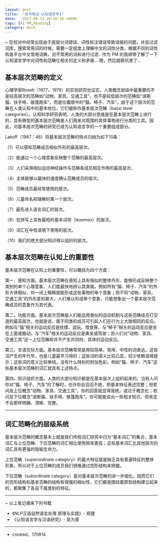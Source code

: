 ```yaml
---
layout: post
title:  "读书笔记·认知语言学1"
date:   2017-06-14 20:20:10 +0800
tags: [AI-PM,Reading]
category: Work
---
```


~ 在校对中经常出现由于底层分词错误、词性标注错误导致误报的问题，并且过滤词库，搜索常用词的时候，需要一定程度上理解中文的词性分类，根据不同的词性和各平台中文常用词典，对不常用的词和进行过滤...作为 PM 的我顺带了解了一下认知语言学中对词性和范畴化相关的定义和矛盾....嗯，然后就砸坑里了...


## 基本层次范畴的定义

心理学家Roseh（1977，1978）的实验研究也证实，人类概念层级中最重要的不是较高层次的范畴如“动物、家具、交通工具”，也不是较低层次的范畴如“波斯猫、扶手椅、敞篷跑车”，而是位置居中的“猫、椅子、汽车”。由于这个层次的范畴在人类认知中的基本地位，它们被称作基本层次范畴（basic level categories）。认知科学研究表明，人类的大部分思维是在基本层次范畴上进行的，具有典型的基本层次范畴是人们用来对周围的具体事物进行分类的工具。因此，对基本层次范畴的研究已成为认知语言学的一个重要组成部分。

Lakoff（1987：46）将基本层次范畴的特点归纳为如下10条：

（1）可以感知范畴成员相似外形的最高层次。

（2）能通过一个心理意象反映整个范畴的最高层次。

（3）人们采用相似运动神经操作与范畴各成员相互作用的最高层次。

（4）主体能够以最快的速度确认范畴成员的层次。

（5）范畴成员最经常使用的层次。

（6）儿童命名和理解的第一个层次。

（7）最先进入语言词汇的层次。

（8）在拼写上具有最短的基本词项（lexemes）的层次。

（9）词汇在中性语境下使用的层次。

（10）我们的绝大部分知识得以组织的层次。

## 基本层次范畴在认知上的重要性

基本层次范畴在认知上的重要性，可以概括为四个方面：

第一，感知方面。基本层次范畴在感知上具有相似的整体外形，能够形成反映整个类别的单个心理意象，人们能最快地辨认其类属。例如所有“猫、椅子、汽车”的外形大体相似，你一闭上眼睛就能形成这些事物的单个意象；但不同“动物、家具、交通工具”的外形差别甚大，人们难以形成单个意象，只能想象出一个基本层次范畴成员的意象作为其代表。

第二，功能方面。基本层次范畴是人们能运用类似的运动机制与这些范畴成员打交道的最高层次，也就是说，属于同类的成员可引起人们在行为上大致相同的反应。例如与“猫”相关的运动反应是抚摸、逗玩、喂食等，与“椅子”相关的运动反应是坐在上面或搬动，与“汽车”相关的运动反应是乘坐或驾驶；但人们对“动物、家具、交通工具”这一上位范畴却并不产生共同的、具体的运动反应。

第三，言语交际方面。基本层次范畴常常是用较简单、常用、中性的词表达。这些词产生的年代早，也是儿童最早习得的；这些词的语义比较凸显，较少依赖语境提示；这些词的意义比较单纯，没有什么特别的附加色彩。例如“猫、椅子、汽车”这些基本层次范畴的词汇就具有上述特点。

第四，知识组织方面。人类的大部分知识都是在基本层次上组织起来的。当有人问你对“猫、椅子、汽车”的了解时，也许你会滔滔不绝，把基本特征表述完整；但若问及上位概念“动物、家具、交通工具”，你的回答就显得笼统，或过于概念化；若问及下位概念“波斯猫、扶手椅、敞篷跑车”，你可能能说出一些相关知识，但肯定不会那样明确、清晰、完整。

---

## 词汇范畴化的层级系统

基本层次范畴的概念基本上就是我们传统词汇研究中归为“基本词汇”的集合，基本词汇与上位范畴、下位范畴的词汇相比使用频率更高；这些基本词汇比其他层次的词汇具有更强的隐喻生命力。

上位范畴（superordinate category）的最大特征就是缺乏具有普遍特征的整体形象，所以对于上位范畴的成员我们很难通过完形结构来把握。

下位范畴（subordinate category）是对基本层次范畴的进一步细化。因而它们的完形结构和基本范畴的结构有很强的相似性，它们都是围绕着原型结构建立起来的，都聚集了各自下属类别的特征。

---


~ 以上笔记摘来下列书籍

- 《NLP汉语自然语言处理 原理与实践》- 郑捷
- 《认知语言学与汉语研究》- 吴为善


---

- created，170614